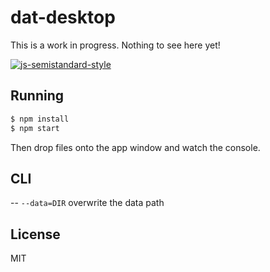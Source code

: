 
# dat-desktop

This is a work in progress. Nothing to see here yet!

[![js-semistandard-style](https://cdn.rawgit.com/flet/semistandard/master/badge.svg)](https://github.com/Flet/semistandard)

## Running

```bash
$ npm install
$ npm start
```

Then drop files onto the app window and watch the console.

## CLI

-- `--data=DIR` overwrite the data path

## License

  MIT

